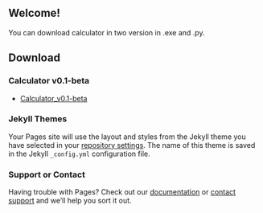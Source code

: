 ## Welcome!

You can download calculator in two version in .exe and .py.

## Download

### Calculator v0.1-beta

- [Calculator_v0.1-beta](https://github.com/CoderPY4/calculator/releases/tag/v0.1-beta)

### Jekyll Themes

Your Pages site will use the layout and styles from the Jekyll theme you have selected in your [repository settings](https://github.com/CoderPY4/coderpy4.github.io/settings). The name of this theme is saved in the Jekyll `_config.yml` configuration file.

### Support or Contact

Having trouble with Pages? Check out our [documentation](https://docs.github.com/categories/github-pages-basics/) or [contact support](https://github.com/contact) and we’ll help you sort it out.

